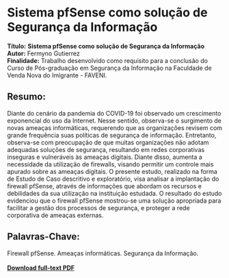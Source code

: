 # Sistema pfSense como solução de Segurança da Informação 

**Título:** **Sistema pfSense como solução de Segurança da Informação**   
**Autor:** Fermyno Gutierrez  
**Finalidade:** Trabalho desenvolvido como requisito para a conclusão do Curso de Pós-graduação em Segurança da Informação na Faculdade de Venda Nova do Imigrante - FAVENI.  

## Resumo:

Diante do cenário da pandemia do COVID-19 foi observado um crescimento exponencial do uso da Internet. Nesse sentido, observa-se o surgimento de novas ameaças informáticas, requerendo que as organizações revisem com grande frequência suas políticas de segurança de informação. Entretanto, observa-se com preocupação de que muitas organizações não adotam adequadas soluções de segurança, resultando em redes corporativas inseguras e vulneráveis às ameaças digitais. Diante disso, aumenta a necessidade da utilização de firewalls, visando permitir um controle mais apurado sobre as ameaças digitais. O presente estudo, realizado na forma de Estudo de Caso descritivo e exploratório, visa analisar a implantação do firewall pfSense, através de informações que abordam os recursos e debilidades da sua utilização na instituição estudada. O resultado do estudo evidenciou que o firewall pfSense mostrou-se uma solução apropriada para facilitar a gestão dos processos de segurança, e proteger a rede corporativa de ameaças externas.

## Palavras-Chave:

Firewall pfSense. Ameaças informáticas. Segurança da Informação.  
\
[**Download full-text PDF**](https://github.com/fermyno/scientific-research-papers/blob/main/pfsense-seguranca-da-informacao/sistema-pfsense-como-solucao-de-seguranca-da-informacao.pdf)  



